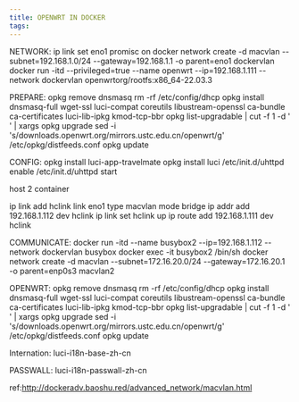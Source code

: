 ```yaml
---
title: OPENWRT IN DOCKER
tags:
---
```

NETWORK:
ip link set eno1 promisc on
docker network create -d macvlan --subnet=192.168.1.0/24 --gateway=192.168.1.1 -o parent=eno1 dockervlan
docker run -itd --privileged=true --name openwrt --ip=192.168.1.111 --network dockervlan openwrtorg/rootfs:x86_64-22.03.3

PREPARE:
opkg remove dnsmasq 
rm -rf /etc/config/dhcp 
opkg install dnsmasq-full wget-ssl luci-compat coreutils libustream-openssl ca-bundle ca-certificates luci-lib-ipkg kmod-tcp-bbr 
opkg list-upgradable | cut -f 1 -d ' ' | xargs 
opkg upgrade 
sed -i 's/downloads.openwrt.org/mirrors.ustc.edu.cn\/openwrt/g' /etc/opkg/distfeeds.conf
opkg update

CONFIG:
opkg install luci-app-travelmate
opkg install luci
/etc/init.d/uhttpd enable
/etc/init.d/uhttpd start

host 2 container

ip link add hclink link eno1 type macvlan mode bridge
ip addr add 192.168.1.112 dev hclink
ip link set hclink up
ip route add 192.168.1.111 dev hclink

COMMUNICATE:
docker run -itd --name busybox2 --ip=192.168.1.112 --network dockervlan busybox
docker exec -it busybox2 /bin/sh
docker network create -d macvlan --subnet=172.16.20.0/24 --gateway=172.16.20.1 -o parent=enp0s3 macvlan2

OPENWRT:
opkg remove dnsmasq 
rm -rf /etc/config/dhcp 
opkg install dnsmasq-full wget-ssl luci-compat coreutils libustream-openssl ca-bundle ca-certificates luci-lib-ipkg kmod-tcp-bbr
opkg list-upgradable | cut -f 1 -d ' ' | xargs opkg upgrade
sed -i 's/downloads.openwrt.org/mirrors.ustc.edu.cn\/openwrt/g' /etc/opkg/distfeeds.conf
opkg update

Internation:
luci-i18n-base-zh-cn

PASSWALL:
luci-i18n-passwall-zh-cn

ref:http://dockeradv.baoshu.red/advanced_network/macvlan.html
